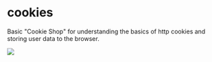 # cookies
Basic "Cookie Shop" for understanding the basics of http cookies and storing user data to the browser.

<img src="cookies/cookieshop.png">
